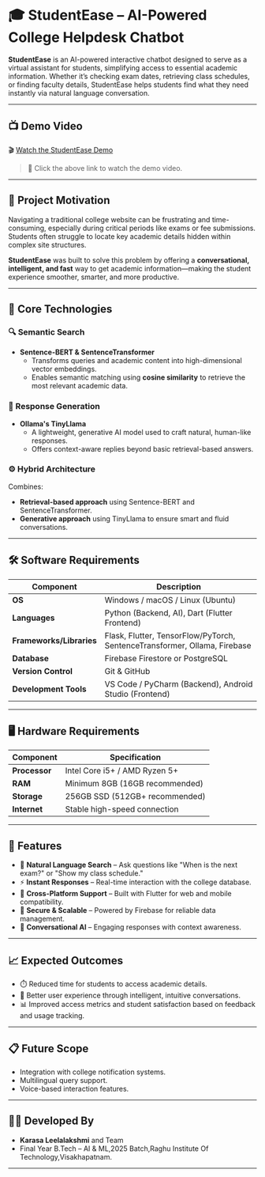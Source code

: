 # 🎓 StudentEase – AI-Powered College Helpdesk Chatbot

**StudentEase** is an AI-powered interactive chatbot designed to serve as a virtual assistant for students, simplifying access to essential academic information. Whether it’s checking exam dates, retrieving class schedules, or finding faculty details, StudentEase helps students find what they need instantly via natural language conversation.

---

## 📺 Demo Video

🎬 [Watch the StudentEase Demo](https://drive.google.com/file/d/1zoGcVpHPSKy-FlxfkSFcs4A2ctQ_ZMTm/view?usp=sharing)

> 🔹 Click the above link to watch the demo video.

---

## 🚀 Project Motivation

Navigating a traditional college website can be frustrating and time-consuming, especially during critical periods like exams or fee submissions. Students often struggle to locate key academic details hidden within complex site structures.

**StudentEase** was built to solve this problem by offering a **conversational, intelligent, and fast** way to get academic information—making the student experience smoother, smarter, and more productive.

---

## 🧠 Core Technologies

### 🔍 Semantic Search
- **Sentence-BERT & SentenceTransformer**
  - Transforms queries and academic content into high-dimensional vector embeddings.
  - Enables semantic matching using **cosine similarity** to retrieve the most relevant academic data.

### 💬 Response Generation
- **Ollama's TinyLlama**
  - A lightweight, generative AI model used to craft natural, human-like responses.
  - Offers context-aware replies beyond basic retrieval-based answers.

### ⚙️ Hybrid Architecture
Combines:
- **Retrieval-based approach** using Sentence-BERT and SentenceTransformer.
- **Generative approach** using TinyLlama to ensure smart and fluid conversations.

---

## 🛠️ Software Requirements

| Component                  | Description |
|---------------------------|-------------|
| **OS**                    | Windows / macOS / Linux (Ubuntu) |
| **Languages**             | Python (Backend, AI), Dart (Flutter Frontend) |
| **Frameworks/Libraries**  | Flask, Flutter, TensorFlow/PyTorch, SentenceTransformer, Ollama, Firebase |
| **Database**              | Firebase Firestore or PostgreSQL |
| **Version Control**       | Git & GitHub |
| **Development Tools**     | VS Code / PyCharm (Backend), Android Studio (Frontend) |

---

## 🖥️ Hardware Requirements

| Component     | Specification |
|---------------|---------------|
| **Processor** | Intel Core i5+ / AMD Ryzen 5+ |
| **RAM**       | Minimum 8GB (16GB recommended) |
| **Storage**   | 256GB SSD (512GB+ recommended) |
| **Internet**  | Stable high-speed connection |

---

## 🧩 Features

- 🔎 **Natural Language Search** – Ask questions like "When is the next exam?" or "Show my class schedule."
- ⚡ **Instant Responses** – Real-time interaction with the college database.
- 📱 **Cross-Platform Support** – Built with Flutter for web and mobile compatibility.
- 🔐 **Secure & Scalable** – Powered by Firebase for reliable data management.
- 🤖 **Conversational AI** – Engaging responses with context awareness.

---

## 📈 Expected Outcomes

- ⏱️ Reduced time for students to access academic details.
- 🧠 Better user experience through intelligent, intuitive conversations.
- 📊 Improved access metrics and student satisfaction based on feedback and usage tracking.

---

## 📋 Future Scope

- Integration with college notification systems.
- Multilingual query support.
- Voice-based interaction features.

---

## 👩‍💻 Developed By

- **Karasa Leelalakshmi** and Team  
- Final Year B.Tech – AI & ML,2025 Batch,Raghu Institute Of Technology,Visakhapatnam.

---

